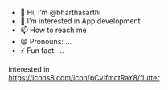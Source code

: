 - 👋 Hi, I’m @bharthasarthi
- 👀 I’m interested in App development
- 📫 How to reach me 
- 😄 Pronouns: ...
- ⚡ Fun fact: ...



interested in<br>
https://icons8.com/icon/pCvIfmctRaY8/flutter

